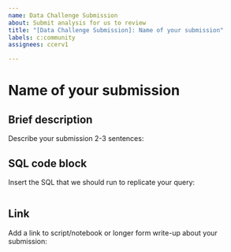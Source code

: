 ```yaml
---
name: Data Challenge Submission
about: Submit analysis for us to review
title: "[Data Challenge Submission]: Name of your submission"
labels: c:community
assignees: ccerv1

---
```


# Name of your submission

## Brief description 
Describe your submission 2-3 sentences:

## SQL code block
Insert the SQL that we should run to replicate your query:
```sql

```

## Link
Add a link to script/notebook or longer form write-up about your submission:
